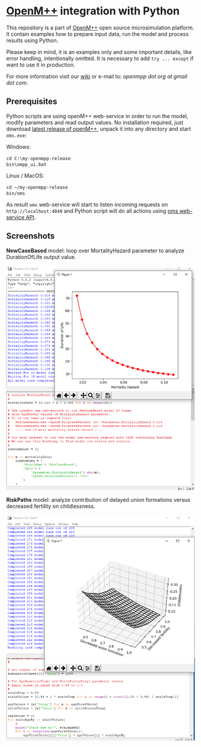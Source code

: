 # [OpenM++](http://www.openmpp.org/) integration with Python

This repository is a part of [OpenM++](http://www.openmpp.org/) open source microsimulation platform. It contain examples how to prepare input data, run the model and process results using Python.

Please keep in mind, it is an examples only and some important details, like error handling, intentionally omitted. It is necessary to add `try ... except` if want to use it in production.

For more information visit our [wiki](http://www.openmpp.org/wiki/) or e-mail to: _openmpp dot org at gmail dot com_.

## Prerequisites

Python scripts are using openM++ web-service in order to run the model, modify parameters and read output values. No installation required, just download [latest release of openM++](https://github.com/openmpp/main/releases/latest), unpack it into any directory and start `oms.exe`:

Windows:
```
cd C:\my-openmpp-release
bin\ompp_ui.bat
```
Linux / MacOS:
```
cd ~/my-openmpp-release
bin/oms
```
As result `oms` web-service will start to listen incoming requests on `http://localhost:4040` and Python script will do all actions using [oms web-service API](https://ompp.sourceforge.io/wiki/index.php/Oms_web_service_API).

## Screenshots

**NewCaseBased** model:  loop over MortalityHazard parameter to analyze DurationOfLife output value.

![Example of NewCaseBased model run.](/images/openmpp_Python_life_vs_mortality_20200505.png "Example of NewCaseBased model run.")

**RiskPaths** model: analyze contribution of delayed union formations versus decreased fertility on childlessness.

![Example of RiskPaths model run.](/images/openmpp_Python_riskpaths_childlessness_20200505.png "Example of RiskPaths model run.")

